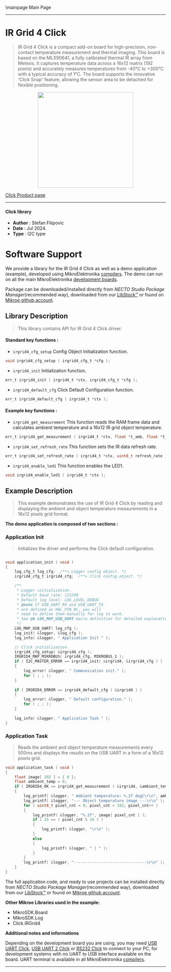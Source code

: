 \mainpage Main Page

---
# IR Grid 4 Click

> IR Grid 4 Click is a compact add-on board for high-precision, non-contact temperature measurement and thermal imaging. This board is based on the MLX90641, a fully calibrated thermal IR array from Melexis. It captures temperature data across a 16x12 matrix (192 pixels) and accurately measures temperatures from -40°C to +300°C with a typical accuracy of 1°C. The board supports the innovative 'Click Snap' feature, allowing the sensor area to be detached for flexible positioning.

<p align="center">
  <img src="https://download.mikroe.com/images/click_for_ide/irgrid4_click.png" height=300px>
</p>

[Click Product page](https://www.mikroe.com/ir-grid-4-click)

---


#### Click library

- **Author**        : Stefan Filipovic
- **Date**          : Jul 2024.
- **Type**          : I2C type


# Software Support

We provide a library for the IR Grid 4 Click
as well as a demo application (example), developed using MikroElektronika
[compilers](https://www.mikroe.com/necto-studio).
The demo can run on all the main MikroElektronika [development boards](https://www.mikroe.com/development-boards).

Package can be downloaded/installed directly from *NECTO Studio Package Manager*(recommended way), downloaded from our [LibStock&trade;](https://libstock.mikroe.com) or found on [Mikroe github account](https://github.com/MikroElektronika/mikrosdk_click_v2/tree/master/clicks).

## Library Description

> This library contains API for IR Grid 4 Click driver.

#### Standard key functions :

- `irgrid4_cfg_setup` Config Object Initialization function.
```c
void irgrid4_cfg_setup ( irgrid4_cfg_t *cfg );
```

- `irgrid4_init` Initialization function.
```c
err_t irgrid4_init ( irgrid4_t *ctx, irgrid4_cfg_t *cfg );
```

- `irgrid4_default_cfg` Click Default Configuration function.
```c
err_t irgrid4_default_cfg ( irgrid4_t *ctx );
```

#### Example key functions :

- `irgrid4_get_measurement` This function reads the RAM frame data and calculates ambient temperature and a 16x12 IR grid object temperature.
```c
err_t irgrid4_get_measurement ( irgrid4_t *ctx, float *t_amb, float *t_obj );
```

- `irgrid4_set_refresh_rate` This function sets the IR data refresh rate.
```c
err_t irgrid4_set_refresh_rate ( irgrid4_t *ctx, uint8_t refresh_rate );
```

- `irgrid4_enable_led1` This function enables the LED1.
```c
void irgrid4_enable_led1 ( irgrid4_t *ctx );
```

## Example Description

> This example demonstrates the use of IR Grid 4 Click by reading and displaying
the ambient and object temperature measurements in a 16x12 pixels grid format.

**The demo application is composed of two sections :**

### Application Init

> Initializes the driver and performs the Click default configuration.

```c

void application_init ( void )
{
    log_cfg_t log_cfg;  /**< Logger config object. */
    irgrid4_cfg_t irgrid4_cfg;  /**< Click config object. */

    /** 
     * Logger initialization.
     * Default baud rate: 115200
     * Default log level: LOG_LEVEL_DEBUG
     * @note If USB_UART_RX and USB_UART_TX 
     * are defined as HAL_PIN_NC, you will 
     * need to define them manually for log to work. 
     * See @b LOG_MAP_USB_UART macro definition for detailed explanation.
     */
    LOG_MAP_USB_UART( log_cfg );
    log_init( &logger, &log_cfg );
    log_info( &logger, " Application Init " );

    // Click initialization.
    irgrid4_cfg_setup( &irgrid4_cfg );
    IRGRID4_MAP_MIKROBUS( irgrid4_cfg, MIKROBUS_1 );
    if ( I2C_MASTER_ERROR == irgrid4_init( &irgrid4, &irgrid4_cfg ) ) 
    {
        log_error( &logger, " Communication init." );
        for ( ; ; );
    }
    
    if ( IRGRID4_ERROR == irgrid4_default_cfg ( &irgrid4 ) )
    {
        log_error( &logger, " Default configuration." );
        for ( ; ; );
    }
    
    log_info( &logger, " Application Task " );
}

```

### Application Task

> Reads the ambient and object temperature measurements every 500ms and displays the results on the USB UART in a form of a 16x12 pixels grid.

```c
void application_task ( void )
{
    float image[ 192 ] = { 0 };
    float ambient_temp = 0;
    if ( IRGRID4_OK == irgrid4_get_measurement ( &irgrid4, &ambient_temp, image ) )
    {
        log_printf( &logger, " Ambient temperature: %.2f degC\r\n", ambient_temp );
        log_printf( &logger, "--- Object temperature image ---\r\n" );
        for ( uint8_t pixel_cnt = 0; pixel_cnt < 192; pixel_cnt++ ) 
        {
            log_printf( &logger, "%.2f", image[ pixel_cnt ] );
            if ( 15 == ( pixel_cnt % 16 ) ) 
            {
                log_printf( &logger, "\r\n" );
            }
            else 
            {
                log_printf( &logger, " | " );
            }
        }
        log_printf( &logger, "--------------------------------\r\n" );
    }
}
```

The full application code, and ready to use projects can be installed directly from *NECTO Studio Package Manager*(recommended way), downloaded from our [LibStock&trade;](https://libstock.mikroe.com) or found on [Mikroe github account](https://github.com/MikroElektronika/mikrosdk_click_v2/tree/master/clicks).

**Other Mikroe Libraries used in the example:**

- MikroSDK.Board
- MikroSDK.Log
- Click.IRGrid4

**Additional notes and informations**

Depending on the development board you are using, you may need
[USB UART Click](https://www.mikroe.com/usb-uart-click),
[USB UART 2 Click](https://www.mikroe.com/usb-uart-2-click) or
[RS232 Click](https://www.mikroe.com/rs232-click) to connect to your PC, for
development systems with no UART to USB interface available on the board. UART
terminal is available in all MikroElektronika
[compilers](https://shop.mikroe.com/compilers).

---
